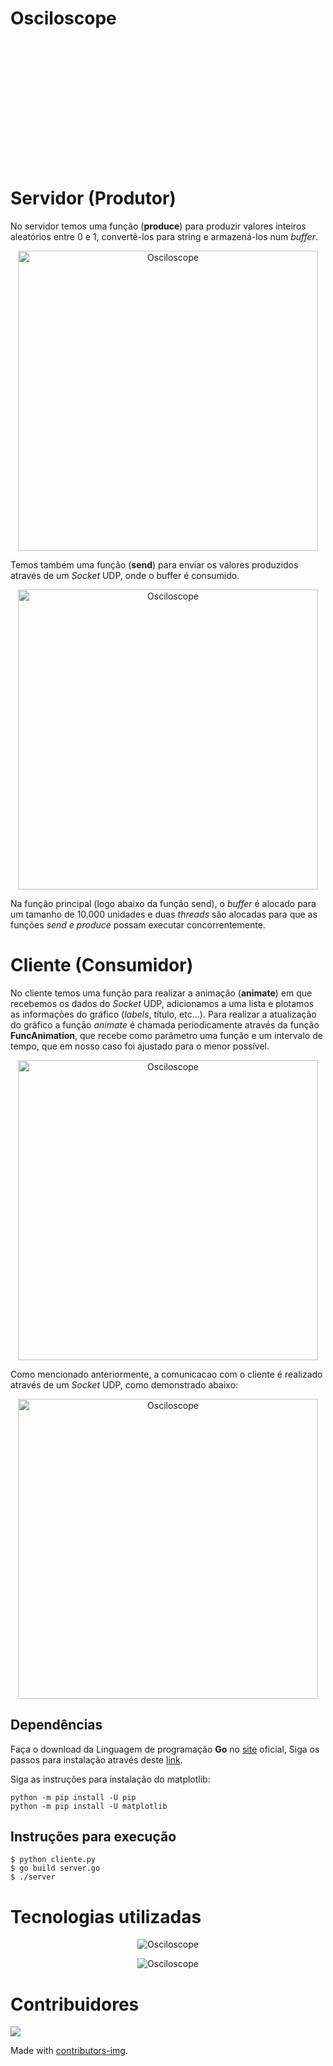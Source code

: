 # Osciloscope
<p align="center">
  <img  src="https://media.giphy.com/media/hSpEmBRHRTqrOHcCw2/giphy.gif" alt="Osciloscope" style="width: 480px; height: 196px; left: 0px; top: 0px; opacity: 0;">
</p>

# Servidor (Produtor)
No servidor temos uma função (**produce**) para produzir valores inteiros aleatórios entre 0 e 1, convertê-los para string e armazená-los num *buffer*.
<p align="center">
  <img  src="https://i.imgur.com/X5YRfnx.png" alt="Osciloscope" style="width: 480px">
</p>

Temos também uma função (**send**) para enviar os valores produzidos através de um *Socket* UDP, onde o buffer é consumido.
<p align="center">
  <img  src="https://i.imgur.com/jkGyOqy.png" alt="Osciloscope" style="width: 480px">
</p>

Na função principal (logo abaixo da função send), o *buffer* é alocado para um tamanho de 10.000 unidades e duas *threads* são alocadas para que as funções *send e produce* possam executar concorrentemente. 

# Cliente (Consumidor)
No cliente temos uma função para realizar a animação (**animate**) em que recebemos os dados do *Socket* UDP, adicionamos a uma lista e plotamos as informações do gráfico (*labels*, título, etc...). Para realizar a atualização do gráfico a função *animate* é chamada periodicamente através da função **FuncAnimation**, que recebe como parâmetro uma função e um intervalo de tempo, que em nosso caso foi ajustado para o menor possível.

<p align="center">
  <img  src="https://i.imgur.com/BVOmMts.png" alt="Osciloscope" style="width: 480px">
</p>

Como mencionado anteriormente, a comunicacao com o cliente é realizado através de um *Socket* UDP, como demonstrado abaixo:  

<p align="center">
  <img  src="https://i.imgur.com/2jWnM1T.png" alt="Osciloscope" style="width: 480px">
</p>

## Dependências
Faça o download da Linguagem de programação **Go** no [site](https://golang.org/) oficial, Siga os passos para instalação através deste [link](https://golang.org/doc/install).  

Siga as instruções para instalação do matplotlib:

```
python -m pip install -U pip
python -m pip install -U matplotlib
```

## Instruções para execução
```
$ python cliente.py
$ go build server.go
$ ./server
```
# Tecnologias utilizadas
<p align="center">
  <img  src="https://golang.org/lib/godoc/images/footer-gopher.jpg" alt="Osciloscope">
</p>

<p align="center">
  <img  src="https://www.python.org/static/img/python-logo.png" alt="Osciloscope">
</p>

# Contribuidores 
<a href="https://github.com/FalsoMoralista/osciloscope/graphs/contributors">
  <img src="https://contributors-img.web.app/image?repo=FalsoMoralista/osciloscope" />
</a>

Made with [contributors-img](https://contributors-img.web.app).
